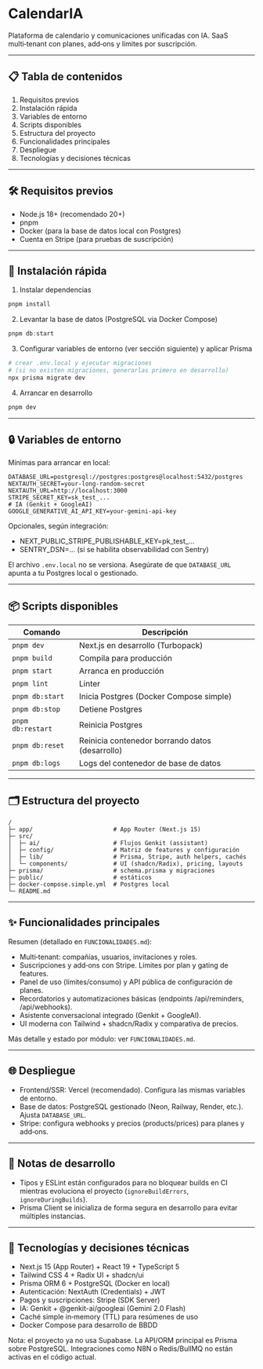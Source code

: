# CalendarIA

Plataforma de calendario y comunicaciones unificadas con IA. SaaS multi‑tenant con planes, add‑ons y límites por suscripción.

---

## 📋 Tabla de contenidos

1) Requisitos previos
2) Instalación rápida
3) Variables de entorno
4) Scripts disponibles
5) Estructura del proyecto
6) Funcionalidades principales
7) Despliegue
8) Tecnologías y decisiones técnicas

---

## 🛠 Requisitos previos

- Node.js 18+ (recomendado 20+)
- pnpm
- Docker (para la base de datos local con Postgres)
- Cuenta en Stripe (para pruebas de suscripción)

---

## 🚀 Instalación rápida

1) Instalar dependencias

```powershell
pnpm install
```

2) Levantar la base de datos (PostgreSQL via Docker Compose)

```powershell
pnpm db:start
```

3) Configurar variables de entorno (ver sección siguiente) y aplicar Prisma

```powershell
# crear .env.local y ejecutar migraciones
# (si no existen migraciones, generarlas primero en desarrollo)
npx prisma migrate dev
```

4) Arrancar en desarrollo

```powershell
pnpm dev
```

---

## 🔒 Variables de entorno

Mínimas para arrancar en local:

```
DATABASE_URL=postgresql://postgres:postgres@localhost:5432/postgres
NEXTAUTH_SECRET=your-long-random-secret
NEXTAUTH_URL=http://localhost:3000
STRIPE_SECRET_KEY=sk_test_...
# IA (Genkit + GoogleAI)
GOOGLE_GENERATIVE_AI_API_KEY=your-gemini-api-key
```

Opcionales, según integración:

- NEXT_PUBLIC_STRIPE_PUBLISHABLE_KEY=pk_test_...
- SENTRY_DSN=... (si se habilita observabilidad con Sentry)

El archivo `.env.local` no se versiona. Asegúrate de que `DATABASE_URL` apunta a tu Postgres local o gestionado.

---

## 📦 Scripts disponibles

| Comando             | Descripción                                          |
| ------------------- | ---------------------------------------------------- |
| `pnpm dev`          | Next.js en desarrollo (Turbopack)                    |
| `pnpm build`        | Compila para producción                              |
| `pnpm start`        | Arranca en producción                                |
| `pnpm lint`         | Linter                                              |
| `pnpm db:start`     | Inicia Postgres (Docker Compose simple)              |
| `pnpm db:stop`      | Detiene Postgres                                     |
| `pnpm db:restart`   | Reinicia Postgres                                    |
| `pnpm db:reset`     | Reinicia contenedor borrando datos (desarrollo)      |
| `pnpm db:logs`      | Logs del contenedor de base de datos                 |

---

## 🗂 Estructura del proyecto

```
/
├─ app/                       # App Router (Next.js 15)
├─ src/
│  ├─ ai/                     # Flujos Genkit (assistant)
│  ├─ config/                 # Matriz de features y configuración
│  ├─ lib/                    # Prisma, Stripe, auth helpers, cachés
│  └─ components/             # UI (shadcn/Radix), pricing, layouts
├─ prisma/                    # schema.prisma y migraciones
├─ public/                    # estáticos
├─ docker-compose.simple.yml  # Postgres local
└─ README.md
```

---

## ✨ Funcionalidades principales

Resumen (detallado en `FUNCIONALIDADES.md`):

- Multi‑tenant: compañías, usuarios, invitaciones y roles.
- Suscripciones y add‑ons con Stripe. Límites por plan y gating de features.
- Panel de uso (límites/consumo) y API pública de configuración de planes.
- Recordatorios y automatizaciones básicas (endpoints /api/reminders, /api/webhooks).
- Asistente conversacional integrado (Genkit + GoogleAI).
- UI moderna con Tailwind + shadcn/Radix y comparativa de precios.

Más detalle y estado por módulo: ver `FUNCIONALIDADES.md`.

---

## 🌐 Despliegue

- Frontend/SSR: Vercel (recomendado). Configura las mismas variables de entorno.
- Base de datos: PostgreSQL gestionado (Neon, Railway, Render, etc.). Ajusta `DATABASE_URL`.
- Stripe: configura webhooks y precios (products/prices) para planes y add‑ons.

---

## 🧪 Notas de desarrollo

- Tipos y ESLint están configurados para no bloquear builds en CI mientras evoluciona el proyecto (`ignoreBuildErrors`, `ignoreDuringBuilds`).
- Prisma Client se inicializa de forma segura en desarrollo para evitar múltiples instancias.

---

## 🧰 Tecnologías y decisiones técnicas

- Next.js 15 (App Router) + React 19 + TypeScript 5
- Tailwind CSS 4 + Radix UI + shadcn/ui
- Prisma ORM 6 + PostgreSQL (Docker en local)
- Autenticación: NextAuth (Credentials) + JWT
- Pagos y suscripciones: Stripe (SDK Server)
- IA: Genkit + @genkit-ai/googleai (Gemini 2.0 Flash)
- Caché simple in‑memory (TTL) para resúmenes de uso
- Docker Compose para desarrollo de BBDD

Nota: el proyecto ya no usa Supabase. La API/ORM principal es Prisma sobre PostgreSQL. Integraciones como N8N o Redis/BullMQ no están activas en el código actual.